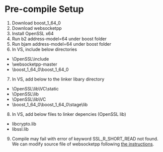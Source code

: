 # Pre-compile Setup
1. Download boost_1_64_0
2. Download websocketpp
3. Install OpenSSL x64
4. Run b2 address-model=64 under boost folder
5. Run bjam address-model=64 under boost folder
6. In VS, include below directories
* \OpenSSL\include
* \websocketpp-master
* \boost_1_64_0\boost_1_64_0
7. In VS, add below to the linker libary directory
* \OpenSSL\lib\VC\static
* \OpenSSL\lib
* \OpenSSL\lib\VC
* \boost_1_64_0\boost_1_64_0\stage\lib
8. In VS, add below files to linker depencies (OpenSSL lib)
* libcrypto.lib
* libssl.lib
9. Compile may fail with error of keyword SSL_R_SHORT_READ not found. We can modify source file of websocketpp following [the instructions](https://github.com/zaphoyd/websocketpp/commit/16d126ee61dfc901e75abc5573b704c72a8d1f24).
